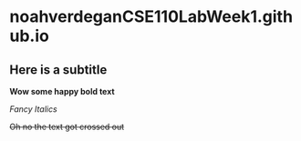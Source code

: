 # noahverdeganCSE110LabWeek1.github.io
## Here is a subtitle

**Wow some happy bold text**

*Fancy Italics*

~~Oh no the text got crossed out~~



